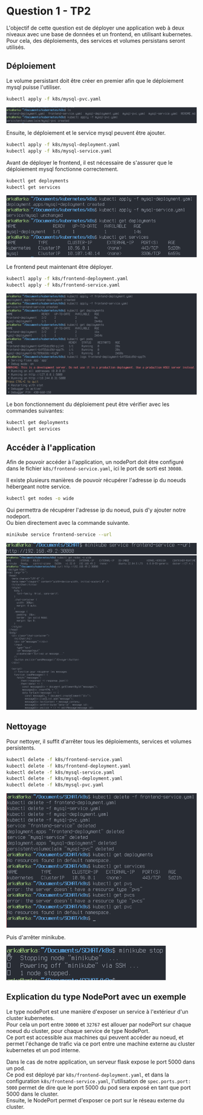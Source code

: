 # Question 1 - TP2

L'objectif de cette question est de déployer une application web à deux niveaux
avec une base de données et un frontend, en utilisant kubernetes.  
Pour cela, des déploiements, des services et volumes persistans seront utilisés.  

## Déploiement

Le volume persistant doit être créer en premier afin que le déploiement mysql
puisse l'utiliser.  

```bash
kubectl apply -f k8s/mysql-pvc.yaml
```

![capture execution commande](images/pvc-deploiement.png)
  
Ensuite, le déploiement et le service mysql peuvent être ajouter.  
  
```bash
kubectl apply -f k8s/mysql-deployment.yaml
kubectl apply -f k8s/mysql-service.yaml
```
   
Avant de déployer le frontend, il est nécessaire de s'assurer que le déploiement
mysql fonctionne correctement.
  
```bash
kubectl get deployments
kubectl get services
```
  
![capture execution déploiement mysql](images/mysql-deployment.png)  

Le frontend peut maintenant être déployer.  
  
```bash
kubectl apply -f k8s/frontend-deployment.yaml
kubectl apply -f k8s/frontend-service.yaml
```
  
![capteur execution déploiement frontend](images/frontend-deployment.png)
  
Le bon fonctionnement du déploiement peut être vérifier avec les commandes suivantes:
  
```bash
kubectl get deployments
kubectl get services
```
  
## Accéder à l'application

Afin de pouvoir accéder à l'application, un nodePort doit être configuré dans
le fichier `k8s/frontend-service.yaml`, ici le port de sorti est `30080`.
  
Il existe plusieurs manières de pouvoir récupérer l'adresse ip du noeuds hébergeant
notre service.  
  
```bash
kubectl get nodes -o wide
```
  
Qui permettra de récupérer l'adresse ip du noeud, puis d'y ajouter notre nodeport.  
Ou bien directement avec la commande suivante.
  
```bash
minikube service frontend-service --url
```

![Récupération ip / port avec minikube](images/frontend-url.png)
![Récupération + test du frontend avec get nodes](images/frontend-test.png)

## Nettoyage

Pour nettoyer, il suffit d'arrêter tous les déploiements, services et volumes
persistents.  
  
```bash
kubectl delete -f k8s/frontend-service.yaml
kubectl delete -f k8s/frontend-deployment.yaml
kubectl delete -f k8s/mysql-service.yaml
kubectl delete -f k8s/mysql-deployment.yaml
kubectl delete -f k8s/mysql-pvc.yaml
```  
  
![Arrêt des services](images/clean.png)
  
Puis d'arrêter minikube.  
  
![Arrêt minikube](images/minikube-stop.png)

## Explication du type NodePort avec un exemple

Le type nodePort est une manière d'exposer un service à l'extérieur d'un cluster
kubernetes.  
Pour cela un port entre `30000` et `32767` est allouer par nodePort sur chaque
noeud du cluster, pour chaque service de type NodePort.  
Ce port est accessible aux machines qui peuvent accéder au noeud, et permet l'échange
de trafic via ce port entre une machine externe au cluster kubernetes et un pod interne.
  
Dans le cas de notre application, un serveur flask expose le port 5000 dans un pod.  
Ce pod est déployé par `k8s/frontend-deployment.yaml`, et dans la configuration
`k8s/frontend-service.yaml`, l'utilisation de `spec.ports.port: 5000` permet de 
dire que le port 5000 du pod sera exposé en tant que port 5000 dans le cluster.  
Ensuite, le NodePort permet d'exposer ce port sur le réseau externe du cluster.

